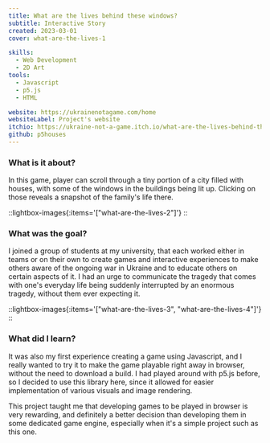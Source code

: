 ```yaml
---
title: What are the lives behind these windows?
subtitle: Interactive Story
created: 2023-03-01
cover: what-are-the-lives-1

skills:
  - Web Development
  - 2D Art
tools:
  - Javascript
  - p5.js
  - HTML

website: https://ukrainenotagame.com/home
websiteLabel: Project's website
itchio: https://ukraine-not-a-game.itch.io/what-are-the-lives-behind-these-windows
github: p5houses
---
```


### What is it about?

In this game, player can scroll through a tiny portion of a city filled with houses, with some of the windows in the buildings being lit up. Clicking on those reveals a snapshot of the family's life there.


::lightbox-images{:items='["what-are-the-lives-2"]'}
::

### What was the goal?

I joined a group of students at my university, that each worked either in teams or on their own to create games and interactive experiences to make others aware of the ongoing war in Ukraine and to educate others on certain aspects of it. I had an urge to communicate the tragedy that comes with one's everyday life being suddenly interrupted by an enormous tragedy, without them ever expecting it.


::lightbox-images{:items='["what-are-the-lives-3", "what-are-the-lives-4"]'}
::

### What did I learn?

It was also my first experience creating a game using Javascript, and I really wanted to try it to make the game playable right away in browser, without the need to download a build. I had played around with p5.js before, so I decided to use this library here, since it allowed for easier implementation of various visuals and image rendering.

This project taught me that developing games to be played in browser is very rewarding, and definitely a better decision than developing them in some dedicated game engine, especially when it's a simple project such as this one.
